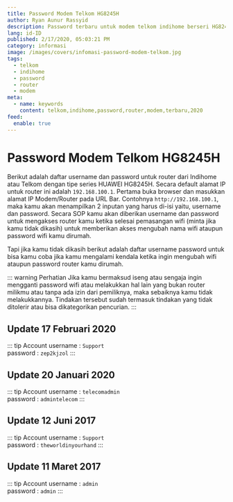 ```yaml
---
title: Password Modem Telkom HG8245H
author: Ryan Aunur Rassyid
description: Password terbaru untuk modem telkom indihome berseri HG8245H tahun 2020
lang: id-ID
published: 2/17/2020, 05:03:21 PM
category: informasi
image: /images/covers/infomasi-password-modem-telkom.jpg
tags: 
  - telkom
  - indihome
  - password
  - router
  - modem
meta:
  - name: keywords
    content: telkom,indihome,password,router,modem,terbaru,2020
feed:
  enable: true
---
```


# Password Modem Telkom HG8245H

<Author name="Ryan Aunur Rassyid" />
<FeaturedImage
  src="/images/covers/infomasi-password-modem-telkom.jpg"
  source="getwallpapers.com"
  sourceLink="https://getwallpapers.com" />

Berikut adalah daftar username dan password untuk router dari Indihome atau Telkom dengan tipe series HUAWEI HG8245H. Secara default alamat IP untuk router ini adalah `192.168.100.1`. Pertama buka browser dan masukkan alamat IP Modem/Router pada URL Bar. Contohnya `http://192.168.100.1`, maka kamu akan menampilkan 2 inputan yang harus di-isi yaitu, username dan password. Secara SOP kamu akan diberikan username dan password untuk mengakses router kamu ketika selesai pemasangan wifi (minta jika kamu tidak dikasih) untuk memberikan akses mengubah nama wifi ataupun password wifi kamu dirumah.

Tapi jika kamu tidak dikasih berikut adalah daftar username password untuk bisa kamu coba jika kamu mengalami kendala ketika ingin mengubah wifi ataupun password router kamu dirumah.

::: warning Perhatian
Jika kamu bermaksud iseng atau sengaja ingin mengganti password wifi atau melakukkan hal lain yang bukan router milikmu atau tanpa ada izin dari pemiliknya, maka sebaiknya kamu tidak melakukkannya. Tindakan tersebut sudah termasuk tindakan yang tidak ditolerir atau bisa dikategorikan pencurian.
:::

## Update 17 Februari 2020
::: tip Account
username : `Support`  
password : `zep2kjzol`
:::

## Update 20 Januari 2020
::: tip Account
username : `telecomadmin`  
password : `admintelecom`
:::

## Update 12 Juni 2017
::: tip Account
username : `Support`  
password : `theworldinyourhand`
:::

## Update 11 Maret 2017
::: tip Account
username : `admin`  
password : `admin`
:::

<Disqus />
